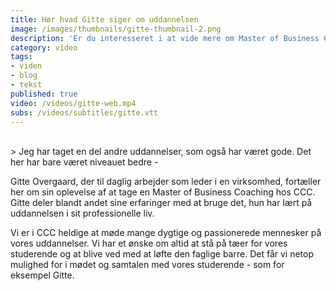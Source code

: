 ```yaml
---
title: Hør hvad Gitte siger om uddannelsen
image: /images/thumbnails/gitte-thumbnail-2.png
description: 'Er du interesseret i at vide mere om Master of Business Coaching, kan denne film give et lille indblik i, hvad uddannelsen indebærer og hvad udbyttet kan være.'
category: video
tags:
- viden
- blog
- tekst
published: true
video: /videos/gitte-web.mp4
subs: /videos/subtitles/gitte.vtt
---
```

<br>
> Jeg har taget en del andre uddannelser, som også har været gode. Det her har bare været niveauet bedre -

Gitte Overgaard, der til daglig arbejder som leder i en virksomhed, fortæller her om sin oplevelse af at tage en Master of Business Coaching hos CCC. Gitte deler blandt andet sine erfaringer med at bruge det, hun har lært på uddannelsen i sit professionelle liv.

Vi er i CCC heldige at møde mange dygtige og passionerede mennesker på vores uddannelser. Vi har et ønske om altid at stå på tæer for vores studerende og at blive ved med at løfte den faglige barre. Det får vi netop mulighed for i mødet og samtalen med vores studerende - som for eksempel Gitte.